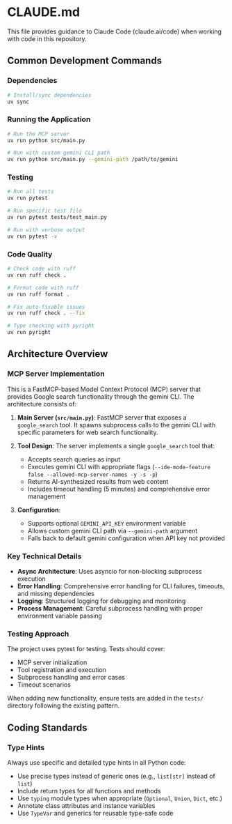 # CLAUDE.md

This file provides guidance to Claude Code (claude.ai/code) when working with code in this repository.

## Common Development Commands

### Dependencies
```bash
# Install/sync dependencies
uv sync
```

### Running the Application
```bash
# Run the MCP server
uv run python src/main.py

# Run with custom gemini CLI path
uv run python src/main.py --gemini-path /path/to/gemini
```

### Testing
```bash
# Run all tests
uv run pytest

# Run specific test file
uv run pytest tests/test_main.py

# Run with verbose output
uv run pytest -v
```

### Code Quality
```bash
# Check code with ruff
uv run ruff check .

# Format code with ruff
uv run ruff format .

# Fix auto-fixable issues
uv run ruff check . --fix

# Type checking with pyright
uv run pyright
```

## Architecture Overview

### MCP Server Implementation
This is a FastMCP-based Model Context Protocol (MCP) server that provides Google search functionality through the gemini CLI. The architecture consists of:

1. **Main Server (`src/main.py`)**: FastMCP server that exposes a `google_search` tool. It spawns subprocess calls to the gemini CLI with specific parameters for web search functionality.

2. **Tool Design**: The server implements a single `google_search` tool that:
   - Accepts search queries as input
   - Executes gemini CLI with appropriate flags (`--ide-mode-feature false --allowed-mcp-server-names -y -s -p`)
   - Returns AI-synthesized results from web content
   - Includes timeout handling (5 minutes) and comprehensive error management

3. **Configuration**: 
   - Supports optional `GEMINI_API_KEY` environment variable
   - Allows custom gemini CLI path via `--gemini-path` argument
   - Falls back to default gemini configuration when API key not provided

### Key Technical Details

- **Async Architecture**: Uses asyncio for non-blocking subprocess execution
- **Error Handling**: Comprehensive error handling for CLI failures, timeouts, and missing dependencies
- **Logging**: Structured logging for debugging and monitoring
- **Process Management**: Careful subprocess handling with proper environment variable passing

### Testing Approach
The project uses pytest for testing. Tests should cover:
- MCP server initialization
- Tool registration and execution
- Subprocess handling and error cases
- Timeout scenarios

When adding new functionality, ensure tests are added in the `tests/` directory following the existing pattern.

## Coding Standards

### Type Hints
Always use specific and detailed type hints in all Python code:
- Use precise types instead of generic ones (e.g., `list[str]` instead of `list`)
- Include return types for all functions and methods
- Use `typing` module types when appropriate (`Optional`, `Union`, `Dict`, etc.)
- Annotate class attributes and instance variables
- Use `TypeVar` and generics for reusable type-safe code